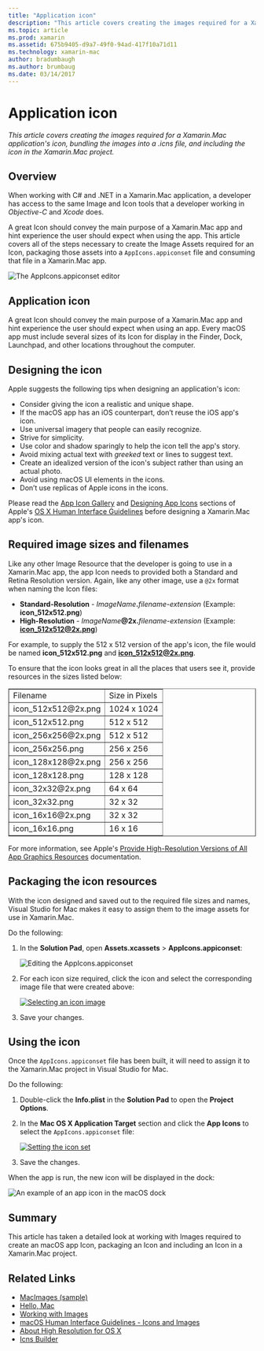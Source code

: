 ```yaml
---
title: "Application icon"
description: "This article covers creating the images required for a Xamarin.Mac application's icon, bundling the images into a .icns file, and including the icon in the Xamarin.Mac project."
ms.topic: article
ms.prod: xamarin
ms.assetid: 675b9405-d9a7-49f0-94ad-417f10a71d11
ms.technology: xamarin-mac
author: bradumbaugh
ms.author: brumbaug
ms.date: 03/14/2017
---
```


# Application icon

_This article covers creating the images required for a Xamarin.Mac application's icon, bundling the images into a .icns file, and including the icon in the Xamarin.Mac project._


## Overview

When working with C# and .NET in a Xamarin.Mac application, a developer has access to the same Image and Icon tools that a developer working in *Objective-C* and *Xcode* does.

A great Icon should convey the main purpose of a Xamarin.Mac app and hint experience the user should expect when using the app. This article covers all of the steps necessary to create the Image Assets required for an Icon, packaging those assets into a `AppIcons.appiconset` file and consuming that file in a Xamarin.Mac app.

![The AppIcons.appiconset editor](app-icon-images/intro01.png "The AppIcons.appiconset editor")


## Application icon

A great Icon should convey the main purpose of a Xamarin.Mac app and hint experience the user should expect when using an app. Every macOS app must include several sizes of its Icon for display in the Finder, Dock, Launchpad, and other locations throughout the computer.


## Designing the icon

Apple suggests the following tips when designing an application's icon:

- Consider giving the icon a realistic and unique shape.
- If the macOS app has an iOS counterpart, don’t reuse the iOS app's icon.
- Use universal imagery that people can easily recognize.
- Strive for simplicity.
- Use color and shadow sparingly to help the icon tell the app's story.
- Avoid mixing actual text with _greeked_ text or lines to suggest text.
- Create an idealized version of the icon's subject rather than using an actual photo.
- Avoid using macOS UI elements in the icons.
- Don’t use replicas of Apple icons in the icons.

Please read the [App Icon Gallery](https://developer.apple.com/library/mac/documentation/UserExperience/Conceptual/OSXHIGuidelines/Gallery.html#//apple_ref/doc/uid/20000957-CH88-SW1) and [Designing App Icons](https://developer.apple.com/library/mac/documentation/UserExperience/Conceptual/OSXHIGuidelines/Designing.html#//apple_ref/doc/uid/20000957-CH87-SW1) sections of Apple's [OS X Human Interface Guidelines](https://developer.apple.com/library/mac/documentation/UserExperience/Conceptual/OSXHIGuidelines/) before designing a Xamarin.Mac app's icon.


## Required image sizes and filenames

Like any other Image Resource that the developer is going to use in a Xamarin.Mac app, the app Icon needs to provided both a Standard and Retina Resolution version. Again, like any other image, use a `@2x` format when naming the Icon files:

- **Standard-Resolution**  - _ImageName_**.**_filename-extension_ (Example: **icon_512x512.png**)
- **High-Resolution**  - _ImageName_**@2x.**_filename-extension_ (Example: **icon_512x512@2x.png**)

For example, to supply the 512 x 512 version of the app's icon, the file would be named **icon_512x512.png** and **icon_512x512@2x.png**.

To ensure that the icon looks great in all the places that users see it, provide resources in the sizes listed below:

<table width="100%" border="1px">
<tr>
	<td>Filename</td>
	<td>Size in Pixels</td>
</tr>
<tr>
	<td>icon_512x512@2x.png</td>
	<td>1024 x 1024</td>
</tr>
<tr>
	<td>icon_512x512.png</td>
	<td>512 x 512</td>
</tr>
<tr>
	<td>icon_256x256@2x.png</td>
	<td>512 x 512</td>
</tr>
<tr>
	<td>icon_256x256.png</td>
	<td>256 x 256</td>
</tr>
<tr>
	<td>icon_128x128@2x.png</td>
	<td>256 x 256</td>
</tr>
<tr>
	<td>icon_128x128.png</td>
	<td>128 x 128</td>
</tr>
<tr>
	<td>icon_32x32@2x.png</td>
	<td>64 x 64</td>
</tr>
<tr>
	<td>icon_32x32.png</td>
	<td>32 x 32</td>
</tr>
<tr>
	<td>icon_16x16@2x.png</td>
	<td>32 x 32</td>
</tr>
<tr>
	<td>icon_16x16.png</td>
	<td>16 x 16</td>
</tr>
</table>

For more information, see Apple's [Provide High-Resolution Versions of All App Graphics Resources](https://developer.apple.com/library/mac/documentation/GraphicsAnimation/Conceptual/HighResolutionOSX/Optimizing/Optimizing.html#//apple_ref/doc/uid/TP40012302-CH7-SW3) documentation.


## Packaging the icon resources

With the icon designed and saved out to the required file sizes and names, Visual Studio for Mac makes it easy to assign them to the image assets for use in Xamarin.Mac.

Do the following:

1. In the **Solution Pad**, open **Assets.xcassets** > **AppIcons.appiconset**: 

	![Editing the AppIcons.appiconset](app-icon-images/intro01.png "Editing the AppIcons.appiconset")
2. For each icon size required, click the icon and select the corresponding image file that were created above: 

	[![Selecting an icon image](app-icon-images/intro02.png "Selecting an icon image")](app-icon-images/intro02-large.png#lightbox)
3. Save your changes.


## Using the icon

Once the `AppIcons.appiconset` file has been built, it will need to assign it to the Xamarin.Mac project in Visual Studio for Mac.

Do the following:

1. Double-click the **Info.plist** in the **Solution Pad** to open the **Project Options**.
2. In the **Mac OS X Application Target** section and click the **App Icons** to select the `AppIcons.appiconset` file: 

	[![Setting the icon set](app-icon-images/icon01.png "Setting the icon set")](app-icon-images/icon01-large.png#lightbox)
3. Save the changes.

When the app is run, the new icon will be displayed in the dock:

![An example of an app icon in the macOS dock](app-icon-images/icon04.png "An example of an app icon in the macOS dock")


## Summary

This article has taken a detailed look at working with Images required to create an macOS app Icon, packaging an Icon and including an Icon in a Xamarin.Mac project.


## Related Links

- [MacImages (sample)](https://developer.xamarin.com/samples/mac/MacImages/)
- [Hello, Mac](~/mac/get-started/hello-mac.md)
- [Working with Images](~/mac/app-fundamentals/image.md)
- [macOS Human Interface Guidelines - Icons and Images](https://developer.apple.com/macos/human-interface-guidelines/icons-and-images/image-size-and-resolution/)
- [About High Resolution for OS X](https://developer.apple.com/library/content/documentation/GraphicsAnimation/Conceptual/HighResolutionOSX/Introduction/Introduction.html)
- [Icns Builder](https://itunes.apple.com/us/app/icns-builder/id554660130?mt=12)
